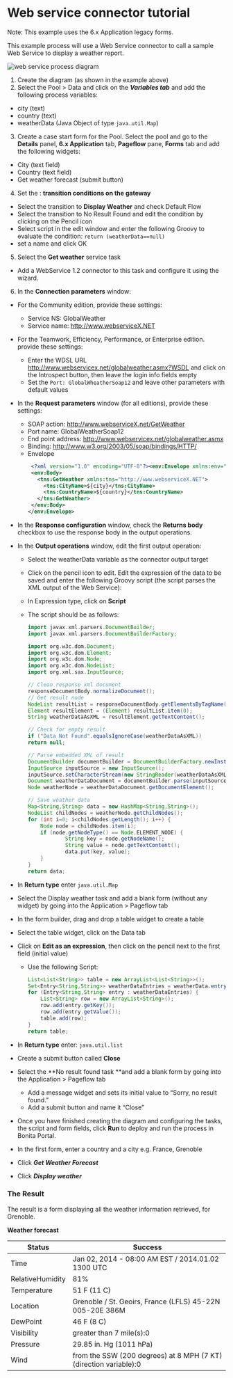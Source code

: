 # Web service connector tutorial

Note: This example uses the 6.x Application legacy forms.

This example process will use a Web Service connector to call a sample Web Service to display a weather report.

![web service process diagram](images/images-6_0/webservice_diagram.png)

1. Create the diagram (as shown in the example above)
2. Select the Pool \> Data and click on the _**Variables tab**_ and add the following process variables:
  * city (text)
  * country (text)
  * weatherData (Java Object of type `java.util.Map`)

3. Create a case start form for the Pool. Select the pool and go to the **Details** panel, **6.x Application** tab, **Pageflow** pane, **Forms** tab and add the following widgets:
  * City (text field)
  * Country (text field)
  * Get weather forecast (submit button)

4. Set the : **transition conditions on the gateway**
  * Select the transition to **Display Weather** and check Default Flow
  * Select the transition to No Result Found and edit the condition by clicking on the Pencil icon
  * Select script in the edit window and enter the following Groovy to evaluate the condition: 
  `return (weatherData==null)`
  * set a name and click OK

5. Select the **Get weather** service task
  * Add a WebService 1.2 connector to this task and configure it using the wizard.

6. In the **Connection parameters** window:
  * For the Community edition, provide these settings:
    * Service NS: GlobalWeather
    * Service name: http://www.webserviceX.NET
  * For the Teamwork, Efficiency, Performance, or Enterprise edition. provide these settings:
    * Enter the WDSL URL http://www.webservicex.net/globalweather.asmx?WSDL and click on the Introspect button, then leave the login info fields empty
    * Set the `Port: GlobalWheatherSoap12` and leave other parameters with default values
  * In the **Request parameters** window (for all editions), provide these settings:
    * SOAP action: http://www.webserviceX.net/GetWeather
    * Port name: GlobalWeatherSoap12
    * End point address: http://www.webservicex.net/globalweather.asmx
    * Binding: http://www.w3.org/2003/05/soap/bindings/HTTP/
    * Envelope 
      ```xml
       <?xml version="1.0" encoding="UTF-8"?><env:Envelope xmlns:env="http://www.w3.org/2003/05/soap-envelope">
       <env:Body>
         <tns:GetWeather xmlns:tns="http://www.webserviceX.NET">
           <tns:CityName>${city}</tns:CityName>
           <tns:CountryName>${country}</tns:CountryName>
         </tns:GetWeather>
       </env:Body>
      </env:Envelope>
      ```

  * In the **Response configuration** window, check the **Returns body** checkbox to use the response body in the output operations.
  * In the **Output operations** window, edit the first output operation:
    * Select the weatherData variable as the connector output target
    * Click on the pencil icon to edit. Edit the expression of the data to be saved and enter the following Groovy script (the script parses the XML output of the Web Service):
    * In Expression type, click on **Script**
    * The script should be as follows:

      ```groovy
      import javax.xml.parsers.DocumentBuilder;
      import javax.xml.parsers.DocumentBuilderFactory;

      import org.w3c.dom.Document;
      import org.w3c.dom.Element;
      import org.w3c.dom.Node;
      import org.w3c.dom.NodeList;
      import org.xml.sax.InputSource;

      // Clean response xml document
      responseDocumentBody.normalizeDocument();
      // Get result node
      NodeList resultList = responseDocumentBody.getElementsByTagName("GetWeatherResult");
      Element resultElement = (Element) resultList.item(0);
      String weatherDataAsXML = resultElement.getTextContent();

      // Check for empty result
      if ("Data Not Found".equalsIgnoreCase(weatherDataAsXML))
      return null;

      // Parse embedded XML of result
      DocumentBuilder documentBuilder = DocumentBuilderFactory.newInstance().newDocumentBuilder();
      InputSource inputSource = new InputSource();
      inputSource.setCharacterStream(new StringReader(weatherDataAsXML));
      Document weatherDataDocument = documentBuilder.parse(inputSource);
      Node weatherNode = weatherDataDocument.getDocumentElement();

      // Save weather data
      Map<String,String> data = new HashMap<String,String>();
      NodeList childNodes = weatherNode.getChildNodes();
      for (int i=0; i<childNodes.getLength(); i++) {
          Node node = childNodes.item(i);
          if (node.getNodeType() == Node.ELEMENT_NODE) {
                  String key = node.getNodeName();
                  String value = node.getTextContent();
                  data.put(key, value);
          }
      }
      return data;
      ```
   * In **Return type** enter `java.util.Map` 
  * Select the Display weather task and add a blank form (without any widget) by going into the Application > Pageflow tab
  * In the form builder, drag and drop a table widget to create a table
  * Select the table widget, click on the Data tab
  * Click on **Edit as an expression**, then click on the pencil next to the first field (initial value)
    * Use the following Script:

      ```groovy
      List<List<String>> table = new ArrayList<List<String>>();
      Set<Entry<String,String>> weatherDataEntries = weatherData.entrySet();
      for (Entry<String,String> entry : weatherDataEntries) {
          List<String> row = new ArrayList<String>();
          row.add(entry.getKey());
          row.add(entry.getValue());
          table.add(row);
      }
      return table;
      ```
   * In **Return type** enter: `java.util.list`
  * Create a submit button called **Close**
  * Select the **No result found task **and add a blank form by going into the Application > Pageflow tab
    * Add a message widget and sets its initial value to “Sorry, no result found.”
    * Add a submit button and name it “Close”
  * Once you have finished creating the diagram and configuring the tasks, the script and form fields, click **Run** to deploy and run the process in Bonita Portal.
  * In the first form, enter a country and a city e.g. France, Grenoble
  * Click _**Get Weather Forecast**_
  * Click _**Display weather**_

### The Result

The result is a form displaying all the weather information retrieved, for Grenoble.

**Weather forecast**

| Status  | Success  |
| ------- | -------- | 
| Time  | Jan 02, 2014 - 08:00 AM EST / 2014.01.02 1300 UTC | 
| RelativeHumidity  | 81%  |
| Temperature  | 51 F (11 C)  |
| Location  | Grenoble / St. Geoirs, France (LFLS) 45-22N 005-20E 386M  | 
| DewPoint  | 46 F (8 C)  |
| Visibility  | greater than 7 mile(s):0  |
| Pressure  | 29.85 in. Hg (1011 hPa)  |
| Wind  | from the SSW (200 degrees) at 8 MPH (7 KT) (direction variable):0  | 
